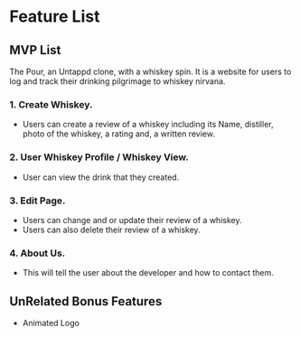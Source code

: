 # Feature List

## MVP List

The Pour, an Untappd clone, with a whiskey spin. It is a website for users to log and track their drinking pilgrimage to whiskey nirvana.  

### 1. Create Whiskey.
- Users can create a review of a whiskey including its Name, distiller, photo of the whiskey, a rating and, a written review. 

### 2. User Whiskey Profile / Whiskey View.
- User can view the drink that they created.

### 3. Edit Page. 
- Users can change and or update their review of a whiskey. 
- Users can also delete their review of a whiskey. 

### 4. About Us.
  - This will tell the user about the developer and how to contact them. 

## UnRelated Bonus Features
  - Animated Logo

  